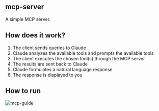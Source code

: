 ## mcp-server
A simple MCP server.

## How does it work?
1. The client sends queries to Claude
2. Claude analyzes the available tools and prompts the available tools
3. The client executes the chosen tool(s) through the MCP server
4. The results are sent back to Claude
5. Claude formulates a natural language response
6. The response is displayed to you

## How to run
![mcp-guide](https://modelcontextprotocol.io/quickstart/server)

